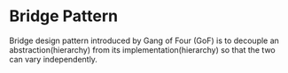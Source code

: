 # Bridge Pattern

Bridge design pattern introduced by Gang of Four (GoF) is to decouple an abstraction(hierarchy) from its implementation(hierarchy) so that the two can vary independently.